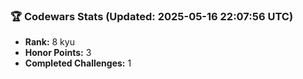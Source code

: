 ### 🏆 Codewars Stats (Updated: 2025-05-16 22:07:56 UTC)

- **Rank:** 8 kyu
- **Honor Points:** 3
- **Completed Challenges:** 1
